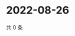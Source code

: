 # 2022-08-26

共 0 条

<!-- BEGIN WEIBO -->
<!-- 最后更新时间 Fri Aug 26 2022 05:00:51 GMT+0800 (China Standard Time) -->

<!-- END WEIBO -->
